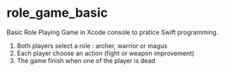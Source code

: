 # role_game_basic

Basic Role Playing Game in Xcode console to pratice Swift programming.

1. Both players select a role : archer, warrior or magus
2. Each player choose an action (fight or weapon improvement)
3. The game finish when one of the player is dead
